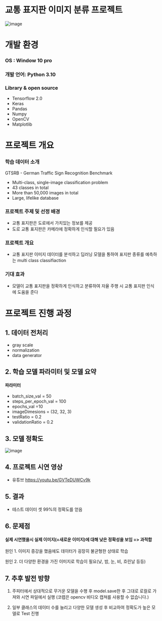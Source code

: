 # 교통 표지판 이미지 분류 프로젝트
![image](https://user-images.githubusercontent.com/94281700/169782374-d96e277c-7133-49ca-ac7c-0e66dcbe2b7c.png)

# 개발 환경
### OS : Window 10 pro
### 개발 언어: Python 3.10
### Library & open source
- Tensorflow 2.0
- Keras
- Pandas
- Numpy
- OpenCV
- Matplotlib

# 프로젝트 개요

### 학습 데이터 소개

GTSRB - German Traffic Sign Recognition Benchmark

- Multi-class, single-image classification problem
- 43 classes in total
- More than 50,000 images in total
- Large, lifelike database

### 프로젝트 주제 및 선정 배경
- 교통 표지판은 도로에서 가치있는 정보를 제공
- 도로 교통 표지판은 카메라에 정확하게 인식할 필요가 있음

### 프로젝트 개요
- 교통 표지판 이미지 데이터를 분석하고 딥러닝 모델을 통하여 표지판 종류를 예측하는 multi class classifiaction

### 기대 효과
- 모델이 교통 표지판을 정확하게 인식하고 분류하여 자율 주행 시 교통 표지판 인식에 도움을 준다

# 프로젝트 진행 과정

## 1. 데이터 전처리
- gray scale
- normalization
- data generator

## 2. 학습 모델 파라미터 및 모델 요약
#### 파라미터
- batch_size_val = 50
- steps_per_epoch_val = 100
- epochs_val =10
- imageDimesions = (32, 32, 3)
- testRatio = 0.2
- validationRatio = 0.2

## 3. 모델 정확도
![image](https://user-images.githubusercontent.com/94281700/169780851-db498c39-c773-4204-9df0-a4b32716455d.png)

## 4. 프로젝트 시연 영상
- 유튜브
https://youtu.be/GVTeDUWCv9k

## 5. 결과
- 테스트 데이터 셋 99%의 정확도를 얻음
## 6. 문제점
#### 실제 시연했을시 실제 이미지(=새로운 이미지)에 대해 낮은 정확성을 보임 => 과적합

원인 1. 이미지 증강을 했음에도 데이터가 굉장히 불균형한 상태로 학습

원인 2. 더 다양한 환경을 가진 이미지로 학습이 필요(낮, 밤, 눈, 비, 흐린날 등등)

## 7. 추후 발전 방향
1. 주피터에서 상대적으로 무거운 모델을 수행 후 model.save한 후 그대로 로컬로 가져와 시연 파일에서 실행
(코렙은 opencv 비디오 캡쳐를 사용할 수 없습니다.)

2. 일부 클래스의 데이터 수를 늘리고 다양한 모델 생성 후 비교하여 정확도가 높은 모델로 Test 진행 
